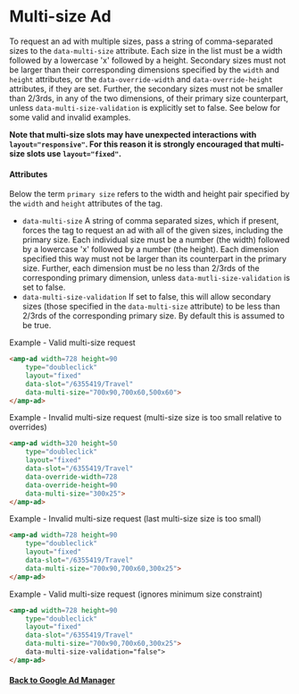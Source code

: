 <!---
Copyright 2018 The AMP HTML Authors. All Rights Reserved.

Licensed under the Apache License, Version 2.0 (the "License");
you may not use this file except in compliance with the License.
You may obtain a copy of the License at

      http://www.apache.org/licenses/LICENSE-2.0

Unless required by applicable law or agreed to in writing, software
distributed under the License is distributed on an "AS-IS" BASIS,
WITHOUT WARRANTIES OR CONDITIONS OF ANY KIND, either express or implied.
See the License for the specific language governing permissions and
limitations under the License.
-->

# Multi-size Ad

To request an ad with multiple sizes, pass a string of comma-separated sizes to
the `data-multi-size` attribute. Each size in the list must be a width followed
by a lowercase 'x' followed by a height. Secondary sizes must not be larger than
their corresponding dimensions specified by the `width` and `height` attributes,
or the `data-override-width` and `data-override-height` attributes, if they are
set. Further, the secondary sizes must not be smaller than 2/3rds, in any of the
two dimensions, of their primary size counterpart, unless 
`data-multi-size-validation` is explicitly set to false. See below for some valid and invalid examples.

<b>Note that multi-size slots may have unexpected interactions with
`layout="responsive"`. For this reason it is strongly encouraged that multi-size
slots use `layout="fixed"`.</b>

#### Attributes
Below the term `primary size` refers to the width and height pair specified by the `width` and `height` attributes of the tag.
- `data-multi-size` A string of comma separated sizes, which if present, forces the tag to request an ad with all of the given sizes, including the primary size. Each individual size must be a number (the width) followed by a lowercase 'x' followed by a number (the height). Each dimension specified this way must not be larger than its counterpart in the primary size. Further, each dimension must be no less than 2/3rds of the corresponding primary dimension, unless `data-mutli-size-validation` is set to false.
- `data-multi-size-validation` If set to false, this will allow secondary sizes (those specified in the `data-multi-size` attribute) to be less than 2/3rds of the corresponding primary size. By default this is assumed to be true.

Example - Valid multi-size request
```html
<amp-ad width=728 height=90
    type="doubleclick"
    layout="fixed"
    data-slot="/6355419/Travel"
    data-multi-size="700x90,700x60,500x60">
</amp-ad>
```

Example - Invalid multi-size request (multi-size size is too small relative to overrides)
```html
<amp-ad width=320 height=50
    type="doubleclick"
    layout="fixed"
    data-slot="/6355419/Travel"
    data-override-width=728
    data-override-height=90
    data-multi-size="300x25">
</amp-ad>
```

Example - Invalid multi-size request (last multi-size size is too small)
```html
<amp-ad width=728 height=90
    type="doubleclick"
    layout="fixed"
    data-slot="/6355419/Travel"
    data-multi-size="700x90,700x60,300x25">
</amp-ad>
```

Example - Valid multi-size request (ignores minimum size constraint)
```html
<amp-ad width=728 height=90
    type="doubleclick"
    layout="fixed"
    data-slot="/6355419/Travel"
    data-multi-size="700x90,700x60,300x25">
    data-multi-size-validation="false">
</amp-ad>
```

#### <a href="amp-ad-network-doubleclick-impl-internal.md">Back to Google Ad Manager</a>
